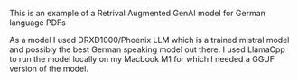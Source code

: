 This is an example of a Retrival Augmented GenAI model for German language PDFs

As a model I used DRXD1000/Phoenix LLM which is a trained mistral model and possibly the best German speaking model out there. I used LlamaCpp to run the model locally on my Macbook M1 for which I needed a GGUF version of the model.
